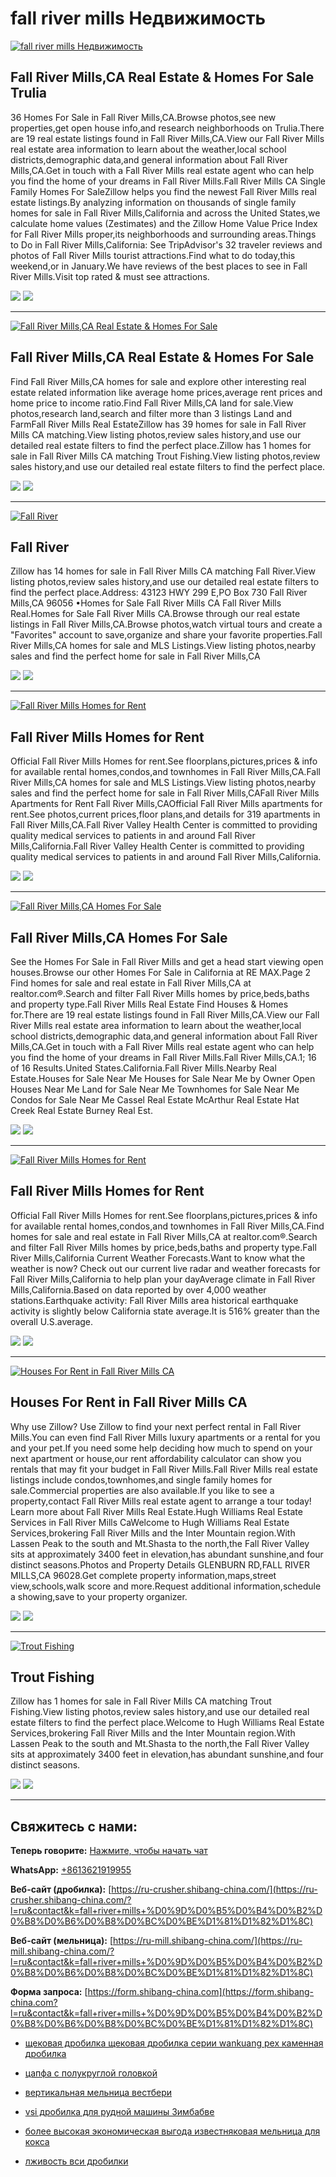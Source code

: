 # fall river mills Недвижимость

<a href="https://swt.shibang-china.com/?l=ru&img&k=fall+river+mills+%D0%9D%D0%B5%D0%B4%D0%B2%D0%B8%D0%B6%D0%B8%D0%BC%D0%BE%D1%81%D1%82%D1%8C" target="_blank">![fall river mills Недвижимость](http://static.shibang-china.com/all-800x300/1287.jpg)</a>

## Fall River Mills,CA Real Estate &amp; Homes For Sale Trulia
36 Homes For Sale in Fall River Mills,CA.Browse photos,see new properties,get open house info,and research neighborhoods on Trulia.There are 19 real estate listings found in Fall River Mills,CA.View our Fall River Mills real estate area information to learn about the weather,local school districts,demographic data,and general information about Fall River Mills,CA.Get in touch with a Fall River Mills real estate agent who can help you find the home of your dreams in Fall River Mills.Fall River Mills CA Single Family Homes For SaleZillow helps you find the newest Fall River Mills real estate listings.By analyzing information on thousands of single family homes for sale in Fall River Mills,California and across the United States,we calculate home values (Zestimates) and the Zillow Home Value Price Index for Fall River Mills proper,its neighborhoods and surrounding areas.Things to Do in Fall River Mills,California: See TripAdvisor's 32 traveler reviews and photos of Fall River Mills tourist attractions.Find what to do today,this weekend,or in January.We have reviews of the best places to see in Fall River Mills.Visit top rated &amp; must see attractions.


<a href="https://whatsapp.shibangsoft.com/WhatsApp.php" target="_blank" title="WhatsApp">![](http://static.shibang-china.com/icon/whatsapp.png)</a> <a href="https://swt.shibang-china.com/?l=ru&icon&k=fall+river+mills+%D0%9D%D0%B5%D0%B4%D0%B2%D0%B8%D0%B6%D0%B8%D0%BC%D0%BE%D1%81%D1%82%D1%8C" target="_blank">![](http://static.shibang-china.com/icon/chat-ru.png)</a>

---

<a href="https://swt.shibang-china.com/?l=ru&img&k=fall+river+mills+%D0%9D%D0%B5%D0%B4%D0%B2%D0%B8%D0%B6%D0%B8%D0%BC%D0%BE%D1%81%D1%82%D1%8C" target="_blank">![Fall River Mills,CA Real Estate &amp; Homes For Sale](http://static.shibang-china.com/all-800x300/31.jpg)</a>

## Fall River Mills,CA Real Estate &amp; Homes For Sale
Find Fall River Mills,CA homes for sale and explore other interesting real estate related information like average home prices,average rent prices and home price to income ratio.Find Fall River Mills,CA land for sale.View photos,research land,search and filter more than 3 listings Land and FarmFall River Mills Real EstateZillow has 39 homes for sale in Fall River Mills CA matching.View listing photos,review sales history,and use our detailed real estate filters to find the perfect place.Zillow has 1 homes for sale in Fall River Mills CA matching Trout Fishing.View listing photos,review sales history,and use our detailed real estate filters to find the perfect place.


<a href="https://whatsapp.shibangsoft.com/WhatsApp.php" target="_blank" title="WhatsApp">![](http://static.shibang-china.com/icon/whatsapp.png)</a> <a href="https://swt.shibang-china.com/?l=ru&icon&k=fall+river+mills+%D0%9D%D0%B5%D0%B4%D0%B2%D0%B8%D0%B6%D0%B8%D0%BC%D0%BE%D1%81%D1%82%D1%8C" target="_blank">![](http://static.shibang-china.com/icon/chat-ru.png)</a>

---

<a href="https://swt.shibang-china.com/?l=ru&img&k=fall+river+mills+%D0%9D%D0%B5%D0%B4%D0%B2%D0%B8%D0%B6%D0%B8%D0%BC%D0%BE%D1%81%D1%82%D1%8C" target="_blank">![Fall River](http://static.shibang-china.com/all-800x300/1433.jpg)</a>

## Fall River
Zillow has 14 homes for sale in Fall River Mills CA matching Fall River.View listing photos,review sales history,and use our detailed real estate filters to find the perfect place.Address: 43123 HWY 299 E,PO Box 730 Fall River Mills,CA 96056 •Homes for Sale Fall River Mills CA Fall River Mills Real.Homes for Sale Fall River Mills CA.Browse through our real estate listings in Fall River Mills,CA.Browse photos,watch virtual tours and create a &quot;Favorites&quot; account to save,organize and share your favorite properties.Fall River Mills,CA homes for sale and MLS Listings.View listing photos,nearby sales and find the perfect home for sale in Fall River Mills,CA


<a href="https://whatsapp.shibangsoft.com/WhatsApp.php" target="_blank" title="WhatsApp">![](http://static.shibang-china.com/icon/whatsapp.png)</a> <a href="https://swt.shibang-china.com/?l=ru&icon&k=fall+river+mills+%D0%9D%D0%B5%D0%B4%D0%B2%D0%B8%D0%B6%D0%B8%D0%BC%D0%BE%D1%81%D1%82%D1%8C" target="_blank">![](http://static.shibang-china.com/icon/chat-ru.png)</a>

---

<a href="https://swt.shibang-china.com/?l=ru&img&k=fall+river+mills+%D0%9D%D0%B5%D0%B4%D0%B2%D0%B8%D0%B6%D0%B8%D0%BC%D0%BE%D1%81%D1%82%D1%8C" target="_blank">![Fall River Mills Homes for Rent](http://static.shibang-china.com/all-800x300/94.jpg)</a>

## Fall River Mills Homes for Rent
Official Fall River Mills Homes for rent.See floorplans,pictures,prices &amp; info for available rental homes,condos,and townhomes in Fall River Mills,CA.Fall River Mills,CA homes for sale and MLS Listings.View listing photos,nearby sales and find the perfect home for sale in Fall River Mills,CAFall River Mills Apartments for Rent Fall River Mills,CAOfficial Fall River Mills apartments for rent.See photos,current prices,floor plans,and details for 319 apartments in Fall River Mills,CA.Fall River Valley Health Center is committed to providing quality medical services to patients in and around Fall River Mills,California.Fall River Valley Health Center is committed to providing quality medical services to patients in and around Fall River Mills,California.


<a href="https://whatsapp.shibangsoft.com/WhatsApp.php" target="_blank" title="WhatsApp">![](http://static.shibang-china.com/icon/whatsapp.png)</a> <a href="https://swt.shibang-china.com/?l=ru&icon&k=fall+river+mills+%D0%9D%D0%B5%D0%B4%D0%B2%D0%B8%D0%B6%D0%B8%D0%BC%D0%BE%D1%81%D1%82%D1%8C" target="_blank">![](http://static.shibang-china.com/icon/chat-ru.png)</a>

---

<a href="https://swt.shibang-china.com/?l=ru&img&k=fall+river+mills+%D0%9D%D0%B5%D0%B4%D0%B2%D0%B8%D0%B6%D0%B8%D0%BC%D0%BE%D1%81%D1%82%D1%8C" target="_blank">![Fall River Mills,CA Homes For Sale](http://static.shibang-china.com/all-800x300/73.jpg)</a>

## Fall River Mills,CA Homes For Sale
See the Homes For Sale in Fall River Mills and get a head start viewing open houses.Browse our other Homes For Sale in California at RE MAX.Page 2 Find homes for sale and real estate in Fall River Mills,CA at realtor.com&#174;.Search and filter Fall River Mills homes by price,beds,baths and property type.Fall River Mills Real Estate Find Houses &amp; Homes for.There are 19 real estate listings found in Fall River Mills,CA.View our Fall River Mills real estate area information to learn about the weather,local school districts,demographic data,and general information about Fall River Mills,CA.Get in touch with a Fall River Mills real estate agent who can help you find the home of your dreams in Fall River Mills.Fall River Mills,CA.1; 16 of 16 Results.United States.California.Fall River Mills.Nearby Real Estate.Houses for Sale Near Me Houses for Sale Near Me by Owner Open Houses Near Me Land for Sale Near Me Townhomes for Sale Near Me Condos for Sale Near Me Cassel Real Estate McArthur Real Estate Hat Creek Real Estate Burney Real Est.


<a href="https://whatsapp.shibangsoft.com/WhatsApp.php" target="_blank" title="WhatsApp">![](http://static.shibang-china.com/icon/whatsapp.png)</a> <a href="https://swt.shibang-china.com/?l=ru&icon&k=fall+river+mills+%D0%9D%D0%B5%D0%B4%D0%B2%D0%B8%D0%B6%D0%B8%D0%BC%D0%BE%D1%81%D1%82%D1%8C" target="_blank">![](http://static.shibang-china.com/icon/chat-ru.png)</a>

---

<a href="https://swt.shibang-china.com/?l=ru&img&k=fall+river+mills+%D0%9D%D0%B5%D0%B4%D0%B2%D0%B8%D0%B6%D0%B8%D0%BC%D0%BE%D1%81%D1%82%D1%8C" target="_blank">![Fall River Mills Homes for Rent](http://static.shibang-china.com/all-800x300/1251.jpg)</a>

## Fall River Mills Homes for Rent
Official Fall River Mills Homes for rent.See floorplans,pictures,prices &amp; info for available rental homes,condos,and townhomes in Fall River Mills,CA.Find homes for sale and real estate in Fall River Mills,CA at realtor.com&#174;.Search and filter Fall River Mills homes by price,beds,baths and property type.Fall River Mills,California Current Weather Forecasts.Want to know what the weather is now? Check out our current live radar and weather forecasts for Fall River Mills,California to help plan your dayAverage climate in Fall River Mills,California.Based on data reported by over 4,000 weather stations.Earthquake activity: Fall River Mills area historical earthquake activity is slightly below California state average.It is 516% greater than the overall U.S.average.


<a href="https://whatsapp.shibangsoft.com/WhatsApp.php" target="_blank" title="WhatsApp">![](http://static.shibang-china.com/icon/whatsapp.png)</a> <a href="https://swt.shibang-china.com/?l=ru&icon&k=fall+river+mills+%D0%9D%D0%B5%D0%B4%D0%B2%D0%B8%D0%B6%D0%B8%D0%BC%D0%BE%D1%81%D1%82%D1%8C" target="_blank">![](http://static.shibang-china.com/icon/chat-ru.png)</a>

---

<a href="https://swt.shibang-china.com/?l=ru&img&k=fall+river+mills+%D0%9D%D0%B5%D0%B4%D0%B2%D0%B8%D0%B6%D0%B8%D0%BC%D0%BE%D1%81%D1%82%D1%8C" target="_blank">![Houses For Rent in Fall River Mills CA](http://static.shibang-china.com/all-800x300/235.jpg)</a>

## Houses For Rent in Fall River Mills CA
Why use Zillow? Use Zillow to find your next perfect rental in Fall River Mills.You can even find Fall River Mills luxury apartments or a rental for you and your pet.If you need some help deciding how much to spend on your next apartment or house,our rent affordability calculator can show you rentals that may fit your budget in Fall River Mills.Fall River Mills real estate listings include condos,townhomes,and single family homes for sale.Commercial properties are also available.If you like to see a property,contact Fall River Mills real estate agent to arrange a tour today! Learn more about Fall River Mills Real Estate.Hugh Williams Real Estate Services in Fall River Mills CaWelcome to Hugh Williams Real Estate Services,brokering Fall River Mills and the Inter Mountain region.With Lassen Peak to the south and Mt.Shasta to the north,the Fall River Valley sits at approximately 3400 feet in elevation,has abundant sunshine,and four distinct seasons.Photos and Property Details GLENBURN RD,FALL RIVER MILLS,CA 96028.Get complete property information,maps,street view,schools,walk score and more.Request additional information,schedule a showing,save to your property organizer.


<a href="https://whatsapp.shibangsoft.com/WhatsApp.php" target="_blank" title="WhatsApp">![](http://static.shibang-china.com/icon/whatsapp.png)</a> <a href="https://swt.shibang-china.com/?l=ru&icon&k=fall+river+mills+%D0%9D%D0%B5%D0%B4%D0%B2%D0%B8%D0%B6%D0%B8%D0%BC%D0%BE%D1%81%D1%82%D1%8C" target="_blank">![](http://static.shibang-china.com/icon/chat-ru.png)</a>

---

<a href="https://swt.shibang-china.com/?l=ru&img&k=fall+river+mills+%D0%9D%D0%B5%D0%B4%D0%B2%D0%B8%D0%B6%D0%B8%D0%BC%D0%BE%D1%81%D1%82%D1%8C" target="_blank">![Trout Fishing](http://static.shibang-china.com/all-800x300/403.jpg)</a>

## Trout Fishing
Zillow has 1 homes for sale in Fall River Mills CA matching Trout Fishing.View listing photos,review sales history,and use our detailed real estate filters to find the perfect place.Welcome to Hugh Williams Real Estate Services,brokering Fall River Mills and the Inter Mountain region.With Lassen Peak to the south and Mt.Shasta to the north,the Fall River Valley sits at approximately 3400 feet in elevation,has abundant sunshine,and four distinct seasons.

<a href="https://whatsapp.shibangsoft.com/WhatsApp.php" target="_blank" title="WhatsApp">![](http://static.shibang-china.com/icon/whatsapp.png)</a> <a href="https://swt.shibang-china.com/?l=ru&icon&k=fall+river+mills+%D0%9D%D0%B5%D0%B4%D0%B2%D0%B8%D0%B6%D0%B8%D0%BC%D0%BE%D1%81%D1%82%D1%8C" target="_blank">![](http://static.shibang-china.com/icon/chat-ru.png)</a>

---
## Свяжитесь с нами:

**Теперь говорите:** [Нажмите, чтобы начать чат](https://swt.shibang-china.com?l=ru&contact&k=fall+river+mills+%D0%9D%D0%B5%D0%B4%D0%B2%D0%B8%D0%B6%D0%B8%D0%BC%D0%BE%D1%81%D1%82%D1%8C)

**WhatsApp:**  [+8613621919955](https://whatsapp.shibangsoft.com/WhatsApp.php)

**Веб-сайт (дробилка):** [https://ru-crusher.shibang-china.com/](https://ru-crusher.shibang-china.com/?l=ru&contact&k=fall+river+mills+%D0%9D%D0%B5%D0%B4%D0%B2%D0%B8%D0%B6%D0%B8%D0%BC%D0%BE%D1%81%D1%82%D1%8C)

**Веб-сайт (мельница):** [https://ru-mill.shibang-china.com/](https://ru-mill.shibang-china.com/?l=ru&contact&k=fall+river+mills+%D0%9D%D0%B5%D0%B4%D0%B2%D0%B8%D0%B6%D0%B8%D0%BC%D0%BE%D1%81%D1%82%D1%8C)

**Форма запроса:** [https://form.shibang-china.com](https://form.shibang-china.com?l=ru&contact&k=fall+river+mills+%D0%9D%D0%B5%D0%B4%D0%B2%D0%B8%D0%B6%D0%B8%D0%BC%D0%BE%D1%81%D1%82%D1%8C)

* [щековая дробилка щековая дробилка серии wankuang pex каменная дробилка](../124/%D1%89%D0%B5%D0%BA%D0%BE%D0%B2%D0%B0%D1%8F%20%D0%B4%D1%80%D0%BE%D0%B1%D0%B8%D0%BB%D0%BA%D0%B0%20%D1%89%D0%B5%D0%BA%D0%BE%D0%B2%D0%B0%D1%8F%20%D0%B4%D1%80%D0%BE%D0%B1%D0%B8%D0%BB%D0%BA%D0%B0%20%D1%81%D0%B5%D1%80%D0%B8%D0%B8%20wankuang%20pex%20%D0%BA%D0%B0%D0%BC%D0%B5%D0%BD%D0%BD%D0%B0%D1%8F%20%D0%B4%D1%80%D0%BE%D0%B1%D0%B8%D0%BB%D0%BA%D0%B0.md)

* [цапфа с полукруглой головкой](../123/%D1%86%D0%B0%D0%BF%D1%84%D0%B0%20%D1%81%20%D0%BF%D0%BE%D0%BB%D1%83%D0%BA%D1%80%D1%83%D0%B3%D0%BB%D0%BE%D0%B9%20%D0%B3%D0%BE%D0%BB%D0%BE%D0%B2%D0%BA%D0%BE%D0%B9.md)

* [вертикальная мельница вестбери](../121/%D0%B2%D0%B5%D1%80%D1%82%D0%B8%D0%BA%D0%B0%D0%BB%D1%8C%D0%BD%D0%B0%D1%8F%20%D0%BC%D0%B5%D0%BB%D1%8C%D0%BD%D0%B8%D1%86%D0%B0%20%D0%B2%D0%B5%D1%81%D1%82%D0%B1%D0%B5%D1%80%D0%B8.md)

* [vsi дробилка для рудной машины Зимбабве](../123/vsi%20%D0%B4%D1%80%D0%BE%D0%B1%D0%B8%D0%BB%D0%BA%D0%B0%20%D0%B4%D0%BB%D1%8F%20%D1%80%D1%83%D0%B4%D0%BD%D0%BE%D0%B9%20%D0%BC%D0%B0%D1%88%D0%B8%D0%BD%D1%8B%20%D0%97%D0%B8%D0%BC%D0%B1%D0%B0%D0%B1%D0%B2%D0%B5.md)

* [более высокая экономическая выгода известняковая мельница для кокса](../123/%D0%B1%D0%BE%D0%BB%D0%B5%D0%B5%20%D0%B2%D1%8B%D1%81%D0%BE%D0%BA%D0%B0%D1%8F%20%D1%8D%D0%BA%D0%BE%D0%BD%D0%BE%D0%BC%D0%B8%D1%87%D0%B5%D1%81%D0%BA%D0%B0%D1%8F%20%D0%B2%D1%8B%D0%B3%D0%BE%D0%B4%D0%B0%20%D0%B8%D0%B7%D0%B2%D0%B5%D1%81%D1%82%D0%BD%D1%8F%D0%BA%D0%BE%D0%B2%D0%B0%D1%8F%20%D0%BC%D0%B5%D0%BB%D1%8C%D0%BD%D0%B8%D1%86%D0%B0%20%D0%B4%D0%BB%D1%8F%20%D0%BA%D0%BE%D0%BA%D1%81%D0%B0.md)

* [лживость вси дробилки](../123/%D0%BB%D0%B6%D0%B8%D0%B2%D0%BE%D1%81%D1%82%D1%8C%20%D0%B2%D1%81%D0%B8%20%D0%B4%D1%80%D0%BE%D0%B1%D0%B8%D0%BB%D0%BA%D0%B8.md)